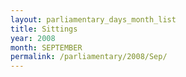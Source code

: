 ```yaml
---
layout: parliamentary_days_month_list
title: Sittings
year: 2008
month: SEPTEMBER
permalink: /parliamentary/2008/Sep/
---
```


